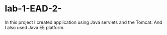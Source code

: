 # lab-1-EAD-2-
In this project I created application using Java servlets and the Tomcat. And I also used Java EE platform.
